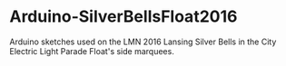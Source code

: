 # Arduino-SilverBellsFloat2016
Arduino sketches used on the LMN 2016 Lansing Silver Bells in the City Electric Light Parade Float's side marquees.
